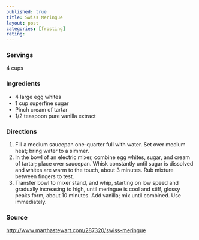 ```yaml
---
published: true
title: Swiss Meringue
layout: post
categories: [frosting]
rating: 
---
```

### Servings
4 cups

### Ingredients
- 4 large egg whites
- 1 cup superfine sugar
- Pinch cream of tartar
- 1/2 teaspoon pure vanilla extract

### Directions
1. Fill a medium saucepan one-quarter full with water. Set over medium heat; bring water to a simmer.
2. In the bowl of an electric mixer, combine egg whites, sugar, and cream of tartar; place over saucepan. Whisk constantly until sugar is dissolved and whites are warm to the touch, about 3 minutes. Rub mixture between fingers to test.
3. Transfer bowl to mixer stand, and whip, starting on low speed and gradually increasing to high, until meringue is cool and stiff, glossy peaks form, about 10 minutes. Add vanilla; mix until combined. Use immediately.

### Source
<a href="http://www.marthastewart.com/287320/swiss-meringue" target="new">http://www.marthastewart.com/287320/swiss-meringue</a>
